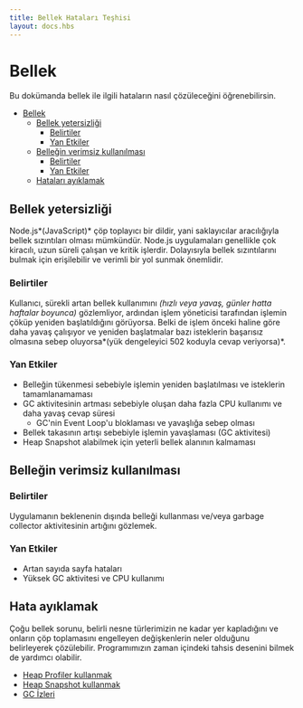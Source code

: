 ```yaml
---
title: Bellek Hataları Teşhisi
layout: docs.hbs
---
```


# Bellek

Bu dokümanda bellek ile ilgili hataların nasıl çözüleceğini öğrenebilirsin.

- [Bellek](#memory)
  - [Bellek yetersizliği](#my-process-runs-out-of-memory)
    - [Belirtiler](#symptoms)
    - [Yan Etkiler](#side-effects)
  - [Belleğin verimsiz kullanılması](#my-process-utilizes-memory-inefficiently)
    - [Belirtiler](#symptoms-1)
    - [Yan Etkiler](#side-effects-1)
  - [Hataları ayıklamak](#debugging)

## Bellek yetersizliği

Node.js*(JavaScript)* çöp toplayıcı bir dildir, yani saklayıcılar aracılığıyla bellek sızıntıları olması mümkündür. Node.js uygulamaları genellikle çok kiracılı, uzun süreli çalışan ve kritik işlerdir. Dolayısıyla bellek sızıntılarını bulmak için erişilebilir ve verimli bir yol sunmak önemlidir.

### Belirtiler

Kullanıcı, sürekli artan bellek kullanımını _(hızlı veya yavaş, günler hatta haftalar boyunca)_ gözlemliyor, ardından işlem yöneticisi tarafından işlemin çöküp yeniden başlatıldığını görüyorsa. Belki de işlem önceki haline göre daha yavaş çalışıyor ve yeniden başlatmalar bazı isteklerin başarısız olmasına sebep oluyorsa*(yük dengeleyici 502 koduyla cevap veriyorsa)*.

### Yan Etkiler

- Belleğin tükenmesi sebebiyle işlemin yeniden başlatılması ve isteklerin tamamlanamaması
- GC aktivitesinin artması sebebiyle oluşan daha fazla CPU kullanımı ve daha yavaş cevap süresi
  - GC'nin Event Loop'u bloklaması ve yavaşlığa sebep olması
- Bellek takasının artışı sebebiyle işlemin yavaşlaması (GC aktivitesi)
- Heap Snapshot alabilmek için yeterli bellek alanının kalmaması

## Belleğin verimsiz kullanılması

### Belirtiler

Uygulamanın beklenenin dışında belleği kullanması ve/veya garbage collector aktivitesinin artığını gözlemek.

### Yan Etkiler

- Artan sayıda sayfa hataları
- Yüksek GC aktivitesi ve CPU kullanımı

## Hata ayıklamak

Çoğu bellek sorunu, belirli nesne türlerimizin ne kadar yer kapladığını ve onların çöp toplamasını engelleyen değişkenlerin neler olduğunu belirleyerek çözülebilir. Programımızın zaman içindeki tahsis desenini bilmek de yardımcı olabilir.

- [Heap Profiler kullanmak](/en/docs/guides/diagnostics/memory/using-heap-profiler/)
- [Heap Snapshot kullanmak](/en/docs/guides/diagnostics/memory/using-heap-snapshot/)
- [GC İzleri](/en/docs/guides/diagnostics/memory/using-gc-traces)

